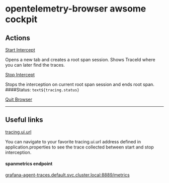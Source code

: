 # opentelemetry-browser awsome cockpit

## Actions

<a href="http://localhost:8080/start" target="_blank">Start Intercept</a>

Opens a new tab and creates a root span session. Shows TraceId where you can later find the traces. 


[Stop Intercept](http://localhost:8080/stop)

Stops the interception on current root span session and ends root span.
####Status: ```text${tracing.status}```

[Quit Browser](http://localhost:8080/quit)

---
## Useful links

[tracing.ui.url](${tracing.ui.url})

You can navigate to your favorite tracing.ui.url address defined in application.properties to see the trace collected between start and stop interception.

#### spanmetrics endpoint
<a href="http://grafana-agent-traces.default.svc.cluster.local:8889/metrics" target="_blank">grafana-agent-traces.default.svc.cluster.local:8889/metrics</a>




